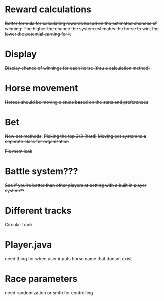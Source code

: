 # Reward calculations
~~Better formula for calculating rewards based on the estimated chances of winning:~~
    ~~The higher the chance the system estimates the horse to win, the lower the potential earning for it~~

# Display
~~Display chance of winnings for each horse (thru a calculation method)~~

# Horse movement
~~Horses should be moving x studs based on the stats and preferences~~

# Bet
~~New bet methods~~:
    ~~Picking the top 2/3 (hard)~~
~~Moving bet system to a seperate class for organization~~

~~Fix mem leak~~

# Battle system???
~~See if you're better than other players at betting with a built in player system??~~

# Different tracks
Circular track

# Player.java
need thing for when user inputs horse name that doesnt exist

# Race parameters
need randomization or smth for controlling
